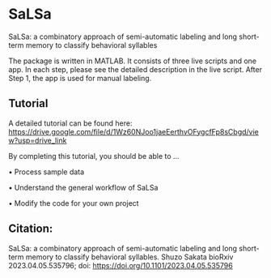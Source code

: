 # SaLSa
SaLSa: a combinatory approach of semi-automatic labeling and long short-term memory to classify behavioral syllables

The package is written in MATLAB. It consists of three live scripts and one app. In each step, please see the detailed description in the live script. After Step 1, the app is used for manual labeling.

## Tutorial
A detailed tutorial can be found here:
https://drive.google.com/file/d/1Wz60NJoo1jaeEerthvOFygcfFp8sCbgd/view?usp=drive_link

By completing this tutorial, you should be able to …

•	Process sample data

•	Understand the general workflow of SaLSa

•	Modify the code for your own project


## Citation:
SaLSa: a combinatory approach of semi-automatic labeling and long short-term memory to classify behavioral syllables.
Shuzo Sakata
bioRxiv 2023.04.05.535796; doi: https://doi.org/10.1101/2023.04.05.535796
